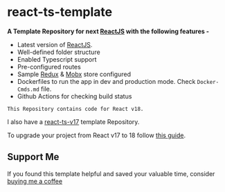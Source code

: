 # react-ts-template

**A Template Repository for next [ReactJS](https://reactjs.org/) with the following features -**

-   Latest version of [ReactJS](https://reactjs.org/).
-   Well-defined folder structure
-   Enabled Typescript support
-   Pre-configured routes
-   Sample [Redux](https://redux.js.org/) & [Mobx](https://mobx.js.org/README.html) store configured
-   Dockerfiles to run the app in dev and production mode. Check `Docker-Cmds.md` file.
-   Github Actions for checking build status

`This Repository contains code for React v18.`

I also have a [react-ts-v17](https://github.com/nishkohli96/react-ts-v17) template Repository.

To upgrade your project from React v17 to 18 follow [this guide](https://reactjs.org/blog/2022/03/08/react-18-upgrade-guide.html).

## Support Me

If you found this template helpful and saved your valuable time, consider [buying me a coffee](https://www.buymeacoffee.com/nish1896)
